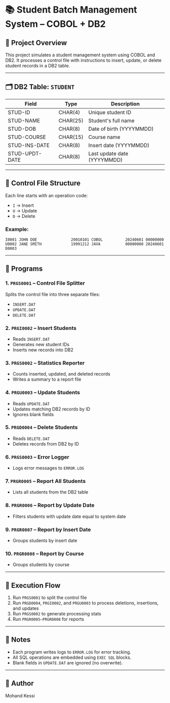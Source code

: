 # 📚 Student Batch Management System – COBOL + DB2

## 🎯 Project Overview

This project simulates a student management system using COBOL and DB2. It processes a control file with instructions to insert, update, or delete student records in a DB2 table.

---

## 🗂️ DB2 Table: `STUDENT`

| Field          | Type     | Description                 |
| -------------- | -------- | --------------------------- |
| STUD-ID        | CHAR(4)  | Unique student ID           |
| STUD-NAME      | CHAR(25) | Student's full name         |
| STUD-DOB       | CHAR(8)  | Date of birth (YYYYMMDD)    |
| STUD-COURSE    | CHAR(15) | Course name                 |
| STUD-INS-DATE  | CHAR(8)  | Insert date (YYYYMMDD)      |
| STUD-UPDT-DATE | CHAR(8)  | Last update date (YYYYMMDD) |

---

## 📁 Control File Structure

Each line starts with an operation code:

* `I` → Insert
* `U` → Update
* `D` → Delete

### Example:

```
I0001 JOHN DOE               20010101 COBOL          20240601 00000000
U0002 JANE SMITH             19991212 JAVA           00000000 20240601
D0003
```

---

## 🔧 Programs

### 1. `PRGS0001` – Control File Splitter

Splits the control file into three separate files:

* `INSERT.DAT`
* `UPDATE.DAT`
* `DELETE.DAT`

### 2. `PRGI0002` – Insert Students

* Reads `INSERT.DAT`
* Generates new student IDs
* Inserts new records into DB2

### 3. `PRGS0002` – Statistics Reporter

* Counts inserted, updated, and deleted records
* Writes a summary to a report file

### 4. `PRGU0003` – Update Students

* Reads `UPDATE.DAT`
* Updates matching DB2 records by ID
* Ignores blank fields

### 5. `PRGD0004` – Delete Students

* Reads `DELETE.DAT`
* Deletes records from DB2 by ID

### 6. `PRGS0003` – Error Logger

* Logs error messages to `ERROR.LOG`

### 7. `PRGR0005` – Report All Students

* Lists all students from the DB2 table

### 8. `PRGR0006` – Report by Update Date

* Filters students with update date equal to system date

### 9. `PRGR0007` – Report by Insert Date

* Groups students by insert date

### 10. `PRGR0008` – Report by Course

* Groups students by course

---

## 🧪 Execution Flow

1. Run `PRGS0001` to split the control file
2. Run `PRGD0004`, `PRGI0002`, and `PRGU0003` to process deletions, insertions, and updates
3. Run `PRGS0002` to generate processing stats
4. Run `PRGR0005–PRGR0008` for reports

---

## 📝 Notes

* Each program writes logs to `ERROR.LOG` for error tracking.
* All SQL operations are embedded using `EXEC SQL` blocks.
* Blank fields in `UPDATE.DAT` are ignored (no overwrite).

---

## 👑 Author
Mohand Kessi
